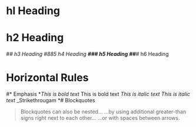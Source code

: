 # hl Heading
# h2 Heading
#*# h3 Heading
#885 h4 Heading
**### h5 Heading ##***# h6 Heading

# Horizontal Rules
#* Emphasis
**This is bold text*
This is bold text
*This is italic text*
_This is italic text_
_Strikethrougam
*# Blockquotes
> Blockquotes can also be nested...
> ...by using additional greater-than signs right next to each other...
...or with spaces between arrows.
